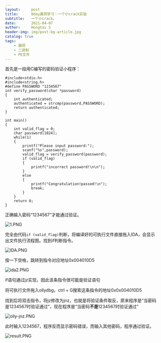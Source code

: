 ```yaml
---
layout:     post
title:      0day漏洞学习：一个小crack实验
subtitle:   一个小crack。
date:       2021-04-07
author:     Hongtai S
header-img: img/post-bg-article.jpg
catalog: true
tags:
    - 漏洞
    - 二进制
    - PE文件
---
```


首先是一段用C编写的密码验证小程序：
```cpp,c
#include<stdio.h>
#include<string.h>
#define PASSWORD "1234567"
int verify_password(char *password)
{
	int authenticated;
	authenticated = strcmp(password,PASSWORD);
	return authenticated;
}

int main()
{
	int valid_flag = 0;
	char password[1024];
	while(1)
	{
		printf("Please input password:");
		scanf("%s",password);
		valid_flag = verify_password(password);
		if (valid_flag)
		{
			printf("incorrect password!\n\n");
		}
		else
		{
			printf("Congratulation!passed!\n");
			break;
		}
	}
	return 0;
}

```

正确输入密码“1234567”才能通过验证。

![1.PNG](https://i.loli.net/2021/04/07/AycqhLTwNJB3OVn.png)

完全由代码`if (valid_flag)`判断，将编译好的可执行文件直接拖入IDA，会显示出文件执行流程图。找到if判断指令。

![IDA.PNG](https://i.loli.net/2021/04/07/Cfbs19Dt7kBi5vQ.png)

按一下空格，跳转到指令对应地址0x004010D5

![ida2.PNG](https://i.loli.net/2021/04/07/3z8w1WGvgcDAx4I.png)

if语句通过jz实现，因此该条指令很可能是验证语句

将可执行文件拖入ollydbg，ctrl + G搜索这条指令的地址0x0x004010D5

找到后将双击指令，将jz修改为jnz，也就是将验证条件取反，原来程序是“当密码是1234567时验证通过”，现在程序是“当密码**不是**1234567时验证通过”

![olly-jnz.PNG](https://i.loli.net/2021/04/07/wmuyeaHUjLMcYBi.png)

此时输入1234567，程序反而显示密码错误，而输入其他密码，程序通过验证。

![result.PNG](https://i.loli.net/2021/04/07/AkDnBPoGOqXuWlt.png)









